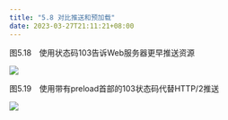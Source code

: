 ```yaml
---
title: "5.8 对比推送和预加载"
date: 2023-03-27T21:11:21+08:00
---
```


图5.18　使用状态码103告诉Web服务器更早推送资源

![](https://res.weread.qq.com/wrepub/epub_32517945_191)

图5.19　使用带有preload首部的103状态码代替HTTP/2推送

![](https://res.weread.qq.com/wrepub/epub_32517945_192)
